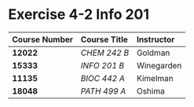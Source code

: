 # Exercise 4-2 Info 201

| Course Number | Course Title | Instructor |
| :-------------| :------------| :----------|
| **12022**     | _CHEM 242 B_ | Goldman    |
|**15333**      | _INFO 201 B_ | Winegarden |
|**11135**      |_BIOC 442 A_  | Kimelman   |
|**18048**      | _PATH 499 A_ | Oshima     |
